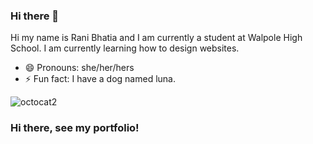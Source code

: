 ### Hi there 👋
Hi my name is Rani Bhatia and I am currently a student at Walpole High School. 
I am currently learning how to design websites. 
- 😄 Pronouns: she/her/hers
- ⚡ Fun fact: I have a dog named luna.

![octocat2](https://github.com/Raniboston4/Raniboston4/assets/155670786/b57eda68-75a1-49a7-ab9f-c272d736e30b)


### Hi there, see my portfolio!
